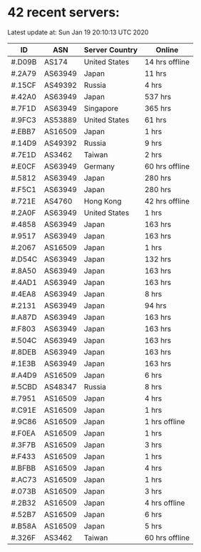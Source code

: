 # 42 recent servers:

Latest update at: Sun Jan 19 20:10:13 UTC 2020

| ID | ASN | Server Country | Online |
| -- | --- | -------------- | ------ |
| #.D09B | AS174 | United States | 14 hrs offline |
| #.2A79 | AS63949 | Japan | 11 hrs |
| #.15CF | AS49392 | Russia | 4 hrs |
| #.42A0 | AS63949 | Japan | 537 hrs |
| #.7F1D | AS63949 | Singapore | 365 hrs |
| #.9FC3 | AS53889 | United States | 61 hrs |
| #.EBB7 | AS16509 | Japan | 1 hrs |
| #.14D9 | AS49392 | Russia | 9 hrs |
| #.7E1D | AS3462 | Taiwan | 2 hrs |
| #.E0CF | AS63949 | Germany | 60 hrs offline |
| #.5812 | AS63949 | Japan | 280 hrs |
| #.F5C1 | AS63949 | Japan | 280 hrs |
| #.721E | AS4760 | Hong Kong | 42 hrs offline |
| #.2A0F | AS63949 | United States | 1 hrs |
| #.4858 | AS63949 | Japan | 163 hrs |
| #.9517 | AS63949 | Japan | 163 hrs |
| #.2067 | AS16509 | Japan | 1 hrs |
| #.D54C | AS63949 | Japan | 132 hrs |
| #.8A50 | AS63949 | Japan | 163 hrs |
| #.4AD1 | AS63949 | Japan | 163 hrs |
| #.4EA8 | AS63949 | Japan | 8 hrs |
| #.2131 | AS63949 | Japan | 94 hrs |
| #.A87D | AS63949 | Japan | 163 hrs |
| #.F803 | AS63949 | Japan | 163 hrs |
| #.504C | AS63949 | Japan | 163 hrs |
| #.8DEB | AS63949 | Japan | 163 hrs |
| #.1E3B | AS63949 | Japan | 163 hrs |
| #.A4D9 | AS16509 | Japan | 6 hrs |
| #.5CBD | AS48347 | Russia | 8 hrs |
| #.7951 | AS16509 | Japan | 4 hrs |
| #.C91E | AS16509 | Japan | 1 hrs |
| #.9C86 | AS16509 | Japan | 1 hrs offline |
| #.F0EA | AS16509 | Japan | 1 hrs |
| #.3F7B | AS16509 | Japan | 3 hrs |
| #.F433 | AS16509 | Japan | 1 hrs |
| #.BFBB | AS16509 | Japan | 4 hrs |
| #.AC73 | AS16509 | Japan | 1 hrs |
| #.073B | AS16509 | Japan | 3 hrs |
| #.2B32 | AS16509 | Japan | 4 hrs offline |
| #.52B7 | AS16509 | Japan | 6 hrs |
| #.B58A | AS16509 | Japan | 5 hrs |
| #.326F | AS3462 | Taiwan | 60 hrs offline |

